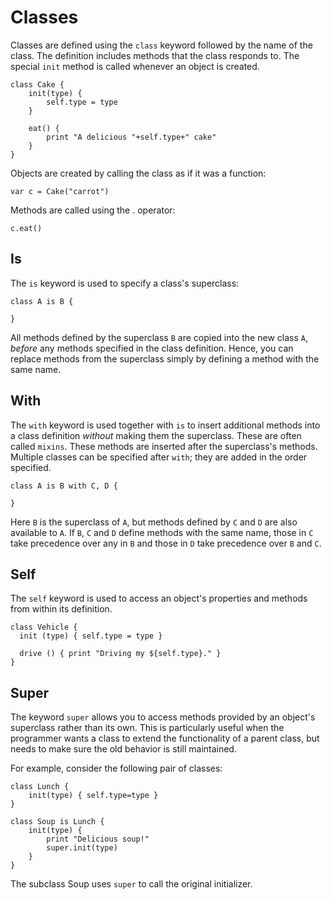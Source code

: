 [comment]: # (Morpho classes help file)
[version]: # (0.5)

[toplevel]: #

# Classes
[tagclass]: # (class)

Classes are defined using the `class` keyword followed by the name of the class.
The definition includes methods  that the class responds to. The special `init` method
is called whenever an object is created.

    class Cake {
        init(type) {
            self.type = type
        }

        eat() {
            print "A delicious "+self.type+" cake"
        }
    }

Objects are created by calling the class as if it was a function:

    var c = Cake("carrot")

Methods are called using the . operator:

    c.eat()

[showsubtopics]: # (subtopics)

## Is
[tagis]: # (is)

The `is` keyword is used to specify a class's superclass:

    class A is B {

    }

All methods defined by the superclass `B` are copied into the new class `A`, *before* any methods specified in the class definition. Hence, you can replace methods from the superclass simply by defining a method with the same name.

## With
[tagwith]: # (with)
[tagmixin]: # (mixin)

The `with` keyword is used together with `is` to insert additional methods into a class definition *without* making them the superclass. These are often called `mixins`. These methods are inserted after the superclass's methods. Multiple classes can be specified after `with`; they are added in the order specified.

    class A is B with C, D {

    }

Here `B` is the superclass of `A`, but methods defined by `C` and `D` are also available to `A`. If `B`, `C` and `D` define methods with the same name, those in `C` take precedence over any in `B` and those in `D` take precedence over `B` and `C`. 

## Self
[tagself]: # (self)

The `self` keyword is used to access an object's properties and methods from within its definition.

    class Vehicle {
      init (type) { self.type = type }

      drive () { print "Driving my ${self.type}." }
    }

## Super
[tagsuper]: # (super)

The keyword `super` allows you to access methods provided by an object's superclass rather than its own. This is particularly useful when the programmer wants a class to extend the functionality of a parent class, but needs to make sure the old behavior is still maintained.

For example, consider the following pair of classes:

    class Lunch {
        init(type) { self.type=type }
    }

    class Soup is Lunch {
        init(type) {
            print "Delicious soup!"
            super.init(type)
        }
    }

The subclass Soup uses `super` to call the original initializer.
